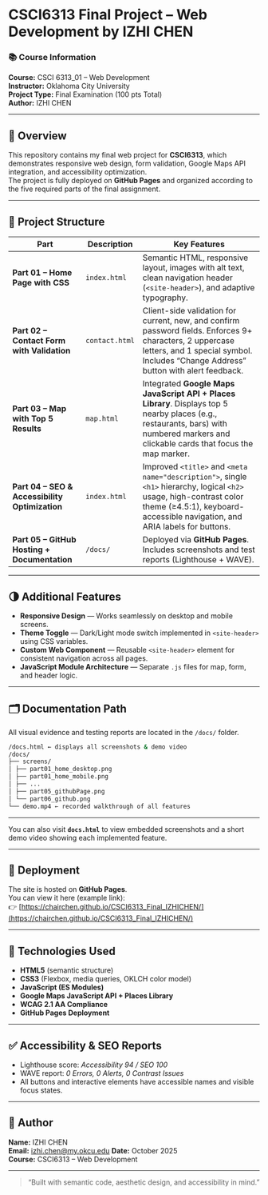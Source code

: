 # CSCI6313 Final Project – Web Development by IZHI CHEN

### 📚 Course Information
**Course:** CSCI 6313_01 – Web Development  
**Instructor:** Oklahoma City University  
**Project Type:** Final Examination (100 pts Total)  
**Author:** IZHI CHEN  

---

## 🧭 Overview
This repository contains my final web project for **CSCI6313**, which demonstrates responsive web design, form validation, Google Maps API integration, and accessibility optimization.  
The project is fully deployed on **GitHub Pages** and organized according to the five required parts of the final assignment.

---

## 🧩 Project Structure

| Part | Description | Key Features |
|------|--------------|---------------|
| **Part 01 – Home Page with CSS** | `index.html` | Semantic HTML, responsive layout, images with alt text, clean navigation header (`<site-header>`), and adaptive typography. |
| **Part 02 – Contact Form with Validation** | `contact.html` | Client-side validation for current, new, and confirm password fields. Enforces 9+ characters, 2 uppercase letters, and 1 special symbol. Includes “Change Address” button with alert feedback. |
| **Part 03 – Map with Top 5 Results** | `map.html` | Integrated **Google Maps JavaScript API + Places Library**. Displays top 5 nearby places (e.g., restaurants, bars) with numbered markers and clickable cards that focus the map marker. |
| **Part 04 – SEO & Accessibility Optimization** | `index.html` | Improved `<title>` and `<meta name="description">`, single `<h1>` hierarchy, logical `<h2>` usage, high-contrast color theme (≥4.5:1), keyboard-accessible navigation, and ARIA labels for buttons. |
| **Part 05 – GitHub Hosting + Documentation** | `/docs/` | Deployed via **GitHub Pages**. Includes screenshots and test reports (Lighthouse + WAVE). |

---

## 🌗 Additional Features
- **Responsive Design** — Works seamlessly on desktop and mobile screens.  
- **Theme Toggle** — Dark/Light mode switch implemented in `<site-header>` using CSS variables.  
- **Custom Web Component** — Reusable `<site-header>` element for consistent navigation across all pages.  
- **JavaScript Module Architecture** — Separate `.js` files for map, form, and header logic.  

---

## 🗂️ Documentation Path
All visual evidence and testing reports are located in the `/docs/` folder.

``` bash
/docs.html ← displays all screenshots & demo video
/docs/
├── screens/
│ ├── part01_home_desktop.png
│ ├── part01_home_mobile.png
│ ├── ...
│ ├── part05_githubPage.png
│ └── part06_github.png
└── demo.mp4 ← recorded walkthrough of all features
```

---
You can also visit **`docs.html`** to view embedded screenshots and a short demo video showing each implemented feature.

---

## 🚀 Deployment
The site is hosted on **GitHub Pages**.  
You can view it here (example link):  
👉 [https://chairchen.github.io/CSCI6313_Final_IZHICHEN/](https://chairchen.github.io/CSCI6313_Final_IZHICHEN/)

---

## 🧠 Technologies Used
- **HTML5** (semantic structure)
- **CSS3** (Flexbox, media queries, OKLCH color model)
- **JavaScript (ES Modules)**
- **Google Maps JavaScript API + Places Library**
- **WCAG 2.1 AA Compliance**
- **GitHub Pages Deployment**

---

## ✅ Accessibility & SEO Reports
- Lighthouse score: *Accessibility 94 / SEO 100*  
- WAVE report: *0 Errors, 0 Alerts, 0 Contrast Issues*  
- All buttons and interactive elements have accessible names and visible focus states.

---

## 🏁 Author
**Name:** IZHI CHEN  
**Email:** izhi.chen@my.okcu.edu
**Date:** October 2025  
**Course:** CSCI6313 – Web Development

---

> “Built with semantic code, aesthetic design, and accessibility in mind.”